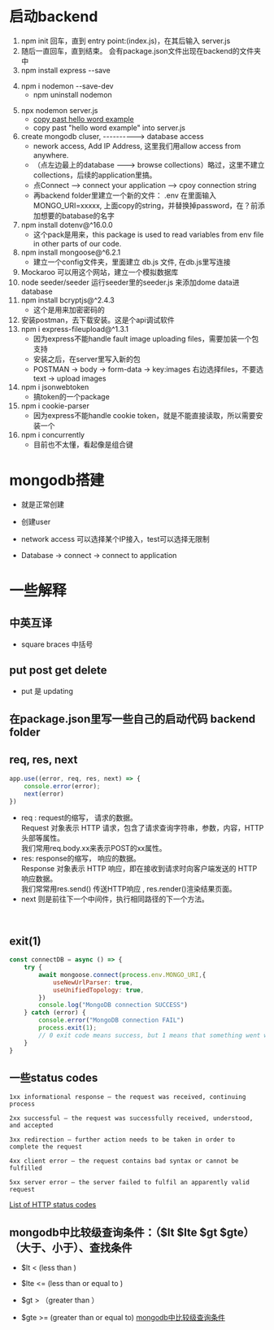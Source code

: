 # 启动backend  
1. npm init 回车，直到 entry point:(index.js)，在其后输入 server.js
2. 随后一直回车，直到结束。 会有package.json文件出现在backend的文件夹中
3. npm install express --save
<!-- dev means only for development environment -->
4. npm i nodemon --save-dev
    - npm uninstall nodemon
<!-- 开始listening on port 3000 输入下面的，开始监听服务器 -->
5. npx nodemon server.js
    - [copy past hello word example](https://expressjs.com/en/starter/hello-world.html)  
    - copy past "hello word example" into server.js  
6. create mongodb cluser, ----------> database access
    - nework access, Add IP Address, 这里我们用allow access from anywhere.
    - （点左边最上的database ---> browse collections）略过，这里不建立collections，后续的application里搞。
    - 点Connect --> connect your application  --> cpoy connection string
    - 再backend folder里建立一个新的文件： .env   在里面输入 MONGO_URI=xxxxx, 上面copy的string，并替换掉password，在？前添加想要的batabase的名字
7. npm install dotenv@^16.0.0 
    - 这个pack是用来，this package is used to read variables from env file in other parts of our code.
8. npm install mongoose@^6.2.1  
    - 建立一个config文件夹，里面建立 db.js 文件, 在db.js里写连接
9. Mockaroo 可以用这个网站，建立一个模拟数据库  
10. node seeder/seeder 运行seeder里的seeder.js 来添加dome data进database
11. npm install bcryptjs@^2.4.3  
    - 这个是用来加密密码的
12. 安装postman，去下载安装。这是个api调试软件
13. npm i express-fileupload@^1.3.1 
    - 因为express不能handle fault image uploading files，需要加装一个包支持
    - 安装之后，在server里写入新的包
    - POSTMAN -> body -> form-data -> key:images 右边选择files，不要选text -> upload images
14. npm i jsonwebtoken
    - 搞token的一个package
15. npm i cookie-parser
    - 因为express不能handle cookie token，就是不能直接读取，所以需要安装一个
16. npm i concurrently
    - 目前也不太懂，看起像是组合键

# mongodb搭建
- 就是正常创建
- 创建user
- network access 可以选择某个IP接入，test可以选择无限制

- Database -> connect -> connect to application

# 一些解释
## 中英互译  
- square braces 中括号  
## put post get delete
- put 是 updating
## 在package.json里写一些自己的启动代码 backend folder

## req, res, next
```js
app.use((error, req, res, next) => {
    console.error(error);
    next(error)
})
```
- req :  request的缩写， 请求的数据。  
    Request 对象表示 HTTP 请求，包含了请求查询字符串，参数，内容，HTTP 头部等属性。  
    我们常用req.body.xx来表示POST的xx属性。  
- res:   response的缩写， 响应的数据。  
    Response 对象表示 HTTP 响应，即在接收到请求时向客户端发送的 HTTP 响应数据。  
    我们常常用res.send() 传送HTTP响应 , res.render()渲染结果页面。  
- next 则是前往下一个中间件，执行相同路径的下一个方法。  
<br>

## exit(1)
```js
const connectDB = async () => {
    try {
        await mongoose.connect(process.env.MONGO_URI,{
            useNewUrlParser: true,
            useUnifiedTopology: true,
        })
        console.log("MongoDB connection SUCCESS")
    } catch (error) {
        console.error("MongoDB connection FAIL")
        process.exit(1);
        // 0 exit code means success, but 1 means that something went wrong and module exports connect
    }
}
```

## 一些status codes
    1xx informational response – the request was received, continuing process

    2xx successful – the request was successfully received, understood, and accepted

    3xx redirection – further action needs to be taken in order to complete the request

    4xx client error – the request contains bad syntax or cannot be fulfilled

    5xx server error – the server failed to fulfil an apparently valid request
    
[List of HTTP status codes](https://en.wikipedia.org/wiki/List_of_HTTP_status_codes)  

## mongodb中比较级查询条件：（$lt $lte $gt $gte）（大于、小于）、查找条件  
- $lt    <   (less  than )

- $lte    <=  (less than  or equal to )

- $gt   >    （greater  than ）

- $gte   >=    (greater  than or   equal to)
[mongodb中比较级查询条件](https://blog.csdn.net/xiongzaiabc/article/details/81186998)  



